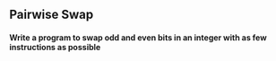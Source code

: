 ## Pairwise Swap

#### Write a program to swap odd and even bits in an integer with as few instructions as possible